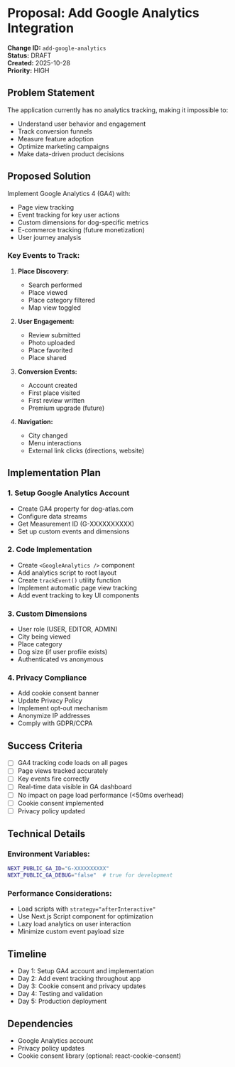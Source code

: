 # Proposal: Add Google Analytics Integration

**Change ID:** `add-google-analytics`  
**Status:** DRAFT  
**Created:** 2025-10-28  
**Priority:** HIGH

## Problem Statement

The application currently has no analytics tracking, making it impossible to:
- Understand user behavior and engagement
- Track conversion funnels
- Measure feature adoption
- Optimize marketing campaigns
- Make data-driven product decisions

## Proposed Solution

Implement Google Analytics 4 (GA4) with:
- Page view tracking
- Event tracking for key user actions
- Custom dimensions for dog-specific metrics
- E-commerce tracking (future monetization)
- User journey analysis

### Key Events to Track:
1. **Place Discovery:**
   - Search performed
   - Place viewed
   - Place category filtered
   - Map view toggled

2. **User Engagement:**
   - Review submitted
   - Photo uploaded
   - Place favorited
   - Place shared

3. **Conversion Events:**
   - Account created
   - First place visited
   - First review written
   - Premium upgrade (future)

4. **Navigation:**
   - City changed
   - Menu interactions
   - External link clicks (directions, website)

## Implementation Plan

### 1. Setup Google Analytics Account
- Create GA4 property for dog-atlas.com
- Configure data streams
- Get Measurement ID (G-XXXXXXXXXX)
- Set up custom events and dimensions

### 2. Code Implementation
- Create `<GoogleAnalytics />` component
- Add analytics script to root layout
- Create `trackEvent()` utility function
- Implement automatic page view tracking
- Add event tracking to key UI components

### 3. Custom Dimensions
- User role (USER, EDITOR, ADMIN)
- City being viewed
- Place category
- Dog size (if user profile exists)
- Authenticated vs anonymous

### 4. Privacy Compliance
- Add cookie consent banner
- Update Privacy Policy
- Implement opt-out mechanism
- Anonymize IP addresses
- Comply with GDPR/CCPA

## Success Criteria

- [ ] GA4 tracking code loads on all pages
- [ ] Page views tracked accurately
- [ ] Key events fire correctly
- [ ] Real-time data visible in GA dashboard
- [ ] No impact on page load performance (<50ms overhead)
- [ ] Cookie consent implemented
- [ ] Privacy policy updated

## Technical Details

### Environment Variables:
```bash
NEXT_PUBLIC_GA_ID="G-XXXXXXXXXX"
NEXT_PUBLIC_GA_DEBUG="false"  # true for development
```

### Performance Considerations:
- Load scripts with `strategy="afterInteractive"`
- Use Next.js Script component for optimization
- Lazy load analytics on user interaction
- Minimize custom event payload size

## Timeline

- Day 1: Setup GA4 account and implementation
- Day 2: Add event tracking throughout app
- Day 3: Cookie consent and privacy updates
- Day 4: Testing and validation
- Day 5: Production deployment

## Dependencies

- Google Analytics account
- Privacy policy updates
- Cookie consent library (optional: react-cookie-consent)
